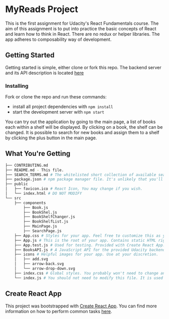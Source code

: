 # MyReads Project

This is the first assignment for Udacity's React Fundamentals course. The aim of this assignment is to put into practice the basic concepts of React and learn how to think in React. There are no redux or helper libraries. The app adheres to composability way of development.

## Getting Started
Getting started is simple, either clone or fork this repo. The backend server and its API description is located [here](https://github.com/udacity/reactnd-project-myreads-starter/blob/master/README.md)

### Installing
Fork or clone the repo and run these commands:

* install all project dependencies with `npm install`
* start the development server with `npm start`

You can try out the application by going to the main page, a list of books each within a shelf will be displayed. By clicking on a book, the shelf can be changed. It is possible to search for new books and assign them to a shelf by clicking the plus button in the main page.

## What You're Getting
```bash
├── CONTRIBUTING.md
├── README.md - This file.
├── SEARCH_TERMS.md # The whitelisted short collection of available search terms for you to use with your app.
├── package.json # npm package manager file. It's unlikely that you'll need to modify this.
├── public
│   ├── favicon.ico # React Icon, You may change if you wish.
│   └── index.html # DO NOT MODIFY
└── src
    ├── components
        ├── Book.js
        ├── BookShel.js
        ├── BookShelfChanger.js
        ├── BookShelfList.js
        ├── MainPage.js
        ├── SearchPage.js
    ├── App.css # Styles for your app. Feel free to customize this as you desire.
    ├── App.js # This is the root of your app. Contains static HTML right now.
    ├── App.test.js # Used for testing. Provided with Create React App. Testing is encouraged, but not required.
    ├── BooksAPI.js # A JavaScript API for the provided Udacity backend. Instructions for the methods are below.
    ├── icons # Helpful images for your app. Use at your discretion.
    │   ├── add.svg
    │   ├── arrow-back.svg
    │   └── arrow-drop-down.svg
    ├── index.css # Global styles. You probably won't need to change anything here.
    └── index.js # You should not need to modify this file. It is used for DOM rendering only.
```
## Create React App

This project was bootstrapped with [Create React App](https://github.com/facebookincubator/create-react-app). You can find more information on how to perform common tasks [here](https://github.com/facebookincubator/create-react-app/blob/master/packages/react-scripts/template/README.md).
